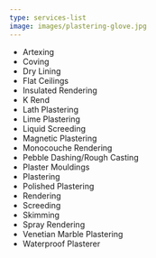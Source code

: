 ```yaml
---
type: services-list
image: images/plastering-glove.jpg
---
```

* Artexing
* Coving
* Dry Lining
* Flat Ceilings
* Insulated Rendering
* K Rend
* Lath Plastering
* Lime Plastering
* Liquid Screeding
* Magnetic Plastering
* Monocouche Rendering
* Pebble Dashing/Rough Casting
* Plaster Mouldings
* Plastering
* Polished Plastering
* Rendering
* Screeding
* Skimming
* Spray Rendering
* Venetian Marble Plastering
* Waterproof Plasterer
